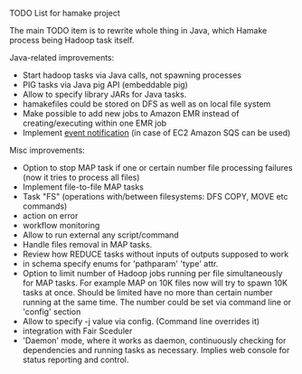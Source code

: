 TODO List for hamake project

The main TODO item is to rewrite whole thing in Java, which Hamake process being Hadoop task itself.

Java-related improvements:

  * Start hadoop tasks via Java calls, not spawning processes
  * PIG tasks via Java pig API (embeddable pig)
  * Allow to specify library JARs for Java tasks.
  * hamakefiles could be stored on DFS as well as on local file system
  * Make possible to add new jobs to Amazon EMR instead of creating/executing within one EMR job
  * Implement [event notification](http://www.cascading.org/documentation/features/event-notification.html) (in case of EC2 Amazon SQS can be used)

Misc improvements:
  * Option to stop MAP task if one or certain number file processing failures (now it tries to process all files)
  * Implement file-to-file MAP tasks
  * Task "FS" (operations with/between filesystems: DFS COPY, MOVE etc commands)
  * action on error
  * workflow monitoring
  * Allow to run external any script/command
  * Handle files removal in MAP tasks.
  * Review how REDUCE tasks without inputs of outputs supposed to work
  * in schema specify enums for 'pathparam' 'type' attr.
  * Option to limit number of Hadoop jobs running per file simultaneously for MAP tasks. For example MAP on 10K files now will try to spawn 10K tasks at once. Should be limited have no more than certain number running at the same time. The number could be set via command line or 'config' section
  * Allow to specify -j value via config. (Command line overrides it)
  * integration with Fair Sceduler
  * 'Daemon' mode, where it works as daemon, continuously checking for dependencies and running tasks as necessary. Implies web console for status reporting and control.